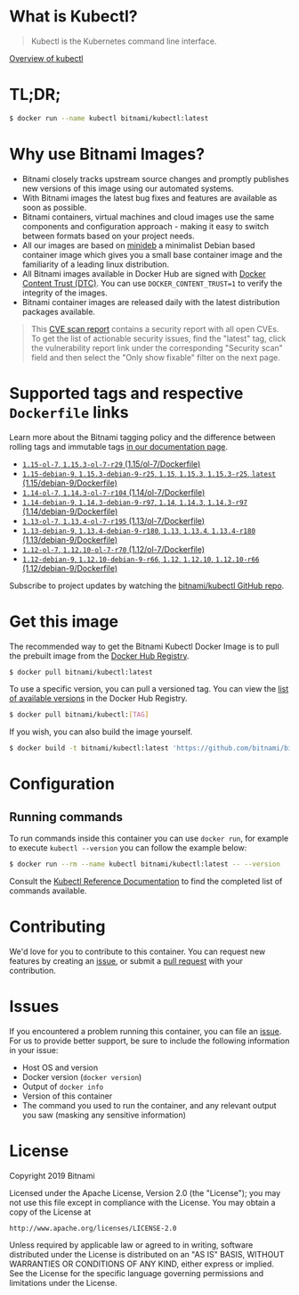 
# What is Kubectl?

> Kubectl is the Kubernetes command line interface.

[Overview of kubectl](https://kubernetes.io/docs/reference/kubectl/overview/)

# TL;DR;

```bash
$ docker run --name kubectl bitnami/kubectl:latest
```

# Why use Bitnami Images?

* Bitnami closely tracks upstream source changes and promptly publishes new versions of this image using our automated systems.
* With Bitnami images the latest bug fixes and features are available as soon as possible.
* Bitnami containers, virtual machines and cloud images use the same components and configuration approach - making it easy to switch between formats based on your project needs.
* All our images are based on [minideb](https://github.com/bitnami/minideb) a minimalist Debian based container image which gives you a small base container image and the familiarity of a leading linux distribution.
* All Bitnami images available in Docker Hub are signed with [Docker Content Trust (DTC)](https://docs.docker.com/engine/security/trust/content_trust/). You can use `DOCKER_CONTENT_TRUST=1` to verify the integrity of the images.
* Bitnami container images are released daily with the latest distribution packages available.


> This [CVE scan report](https://quay.io/repository/bitnami/kubectl?tab=tags) contains a security report with all open CVEs. To get the list of actionable security issues, find the "latest" tag, click the vulnerability report link under the corresponding "Security scan" field and then select the "Only show fixable" filter on the next page.

# Supported tags and respective `Dockerfile` links

Learn more about the Bitnami tagging policy and the difference between rolling tags and immutable tags [in our documentation page](https://docs.bitnami.com/containers/how-to/understand-rolling-tags-containers/).


* [`1.15-ol-7`, `1.15.3-ol-7-r29` (1.15/ol-7/Dockerfile)](https://github.com/bitnami/bitnami-docker-kubectl/blob/1.15.3-ol-7-r29/1.15/ol-7/Dockerfile)
* [`1.15-debian-9`, `1.15.3-debian-9-r25`, `1.15`, `1.15.3`, `1.15.3-r25`, `latest` (1.15/debian-9/Dockerfile)](https://github.com/bitnami/bitnami-docker-kubectl/blob/1.15.3-debian-9-r25/1.15/debian-9/Dockerfile)
* [`1.14-ol-7`, `1.14.3-ol-7-r104` (1.14/ol-7/Dockerfile)](https://github.com/bitnami/bitnami-docker-kubectl/blob/1.14.3-ol-7-r104/1.14/ol-7/Dockerfile)
* [`1.14-debian-9`, `1.14.3-debian-9-r97`, `1.14`, `1.14.3`, `1.14.3-r97` (1.14/debian-9/Dockerfile)](https://github.com/bitnami/bitnami-docker-kubectl/blob/1.14.3-debian-9-r97/1.14/debian-9/Dockerfile)
* [`1.13-ol-7`, `1.13.4-ol-7-r195` (1.13/ol-7/Dockerfile)](https://github.com/bitnami/bitnami-docker-kubectl/blob/1.13.4-ol-7-r195/1.13/ol-7/Dockerfile)
* [`1.13-debian-9`, `1.13.4-debian-9-r180`, `1.13`, `1.13.4`, `1.13.4-r180` (1.13/debian-9/Dockerfile)](https://github.com/bitnami/bitnami-docker-kubectl/blob/1.13.4-debian-9-r180/1.13/debian-9/Dockerfile)
* [`1.12-ol-7`, `1.12.10-ol-7-r70` (1.12/ol-7/Dockerfile)](https://github.com/bitnami/bitnami-docker-kubectl/blob/1.12.10-ol-7-r70/1.12/ol-7/Dockerfile)
* [`1.12-debian-9`, `1.12.10-debian-9-r66`, `1.12`, `1.12.10`, `1.12.10-r66` (1.12/debian-9/Dockerfile)](https://github.com/bitnami/bitnami-docker-kubectl/blob/1.12.10-debian-9-r66/1.12/debian-9/Dockerfile)

Subscribe to project updates by watching the [bitnami/kubectl GitHub repo](https://github.com/bitnami/bitnami-docker-kubectl).

# Get this image

The recommended way to get the Bitnami Kubectl Docker Image is to pull the prebuilt image from the [Docker Hub Registry](https://hub.docker.com/r/bitnami/kubectl).

```bash
$ docker pull bitnami/kubectl:latest
```

To use a specific version, you can pull a versioned tag. You can view the [list of available versions](https://hub.docker.com/r/bitnami/kubectl/tags/) in the Docker Hub Registry.

```bash
$ docker pull bitnami/kubectl:[TAG]
```

If you wish, you can also build the image yourself.

```bash
$ docker build -t bitnami/kubectl:latest 'https://github.com/bitnami/bitnami-docker-kubectl.git#master:1.15/debian-9'
```

# Configuration

## Running commands

To run commands inside this container you can use `docker run`, for example to execute `kubectl --version` you can follow the example below:

```bash
$ docker run --rm --name kubectl bitnami/kubectl:latest -- --version
```

Consult the [Kubectl Reference Documentation](https://kubernetes.io/docs/reference/generated/kubectl/kubectl-commands) to find the completed list of commands available.

# Contributing

We'd love for you to contribute to this container. You can request new features by creating an [issue](https://github.com/bitnami/bitnami-docker-kubectl/issues), or submit a [pull request](https://github.com/bitnami/bitnami-docker-kubectl/pulls) with your contribution.

# Issues

If you encountered a problem running this container, you can file an [issue](https://github.com/bitnami/bitnami-docker-kubectl/issues). For us to provide better support, be sure to include the following information in your issue:

- Host OS and version
- Docker version (`docker version`)
- Output of `docker info`
- Version of this container
- The command you used to run the container, and any relevant output you saw (masking any sensitive information)

# License

Copyright 2019 Bitnami

Licensed under the Apache License, Version 2.0 (the "License");
you may not use this file except in compliance with the License.
You may obtain a copy of the License at

    http://www.apache.org/licenses/LICENSE-2.0

Unless required by applicable law or agreed to in writing, software
distributed under the License is distributed on an "AS IS" BASIS,
WITHOUT WARRANTIES OR CONDITIONS OF ANY KIND, either express or implied.
See the License for the specific language governing permissions and
limitations under the License.

